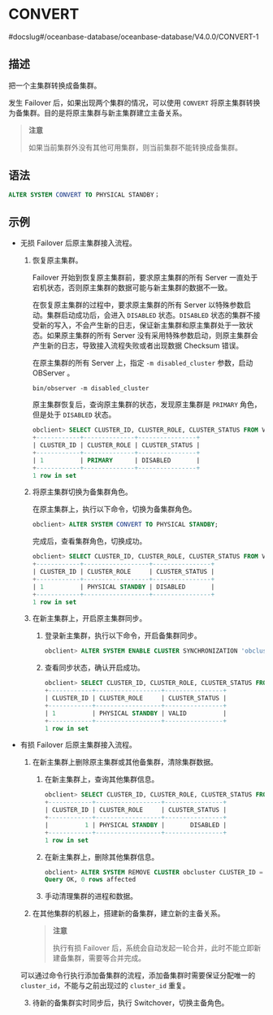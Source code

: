 # CONVERT 
#docslug#/oceanbase-database/oceanbase-database/V4.0.0/CONVERT-1


## 描述 

把一个主集群转换成备集群。

发生 Failover 后，如果出现两个集群的情况，可以使用 `CONVERT` 将原主集群转换为备集群。目的是将原主集群与新主集群建立主备关系。

>**注意**
>
>如果当前集群外没有其他可用集群，则当前集群不能转换成备集群。

## 语法 

```sql
ALTER SYSTEM CONVERT TO PHYSICAL STANDBY；
```



## 示例 

* 无损 Failover 后原主集群接入流程。

  1. 恢复原主集群。

     Failover 开始到恢复原主集群前，要求原主集群的所有 Server 一直处于宕机状态，否则原主集群的数据可能与新主集群的数据不一致。

     在恢复原主集群的过程中，要求原主集群的所有 Server 以特殊参数启动。集群启动成功后，会进入 `DISABLED` 状态。`DISABLED` 状态的集群不接受新的写入，不会产生新的日志，保证新主集群和原主集群处于一致状态。如果原主集群的所有 Server 没有采用特殊参数启动，则原主集群会产生新的日志，导致接入流程失败或者出现数据 Checksum 错误。

     在原主集群的所有 Server 上，指定 `-m disabled_cluster` 参数，启动 OBServer 。

     ```shell
     bin/observer -m disabled_cluster
     ```

     原主集群恢复后，查询原主集群的状态，发现原主集群是 `PRIMARY` 角色，但是处于 `DISABLED` 状态。

     ```sql
     obclient> SELECT CLUSTER_ID, CLUSTER_ROLE, CLUSTER_STATUS FROM V$OB_CLUSTER;
     +------------+--------------+----------------+
     | CLUSTER_ID | CLUSTER_ROLE | CLUSTER_STATUS |
     +------------+--------------+----------------+
     | 1          | PRIMARY      | DISABLED       |
     +------------+--------------+----------------+
     1 row in set
     ``` 
  
  2. 将原主集群切换为备集群角色。

     在原主集群上，执行以下命令，切换为备集群角色。

     ```sql
     obclient> ALTER SYSTEM CONVERT TO PHYSICAL STANDBY;
     ```  

     完成后，查看集群角色，切换成功。

     ```sql
     obclient> SELECT CLUSTER_ID, CLUSTER_ROLE, CLUSTER_STATUS FROM V$OB_CLUSTER;
     +------------+------------------+----------------+
     | CLUSTER_ID | CLUSTER_ROLE     | CLUSTER_STATUS |
     +------------+------------------+----------------+
     | 1          | PHYSICAL STANDBY | DISABLED       |
     +------------+------------------+----------------+
     1 row in set
     ```  
  
  3. 在新主集群上，开启原主集群同步。

     1. 登录新主集群，执行以下命令，开启备集群同步。

        ```sql
        obclient> ALTER SYSTEM ENABLE CLUSTER SYNCHRONIZATION 'obcluster' CLUSTER_ID=1;
        ```    
     
     2. 查看同步状态，确认开启成功。

        ```sql
        obclient> SELECT CLUSTER_ID, CLUSTER_ROLE, CLUSTER_STATUS FROM V$OB_STANDBY_STATUS;
        +------------+------------------+----------------+
        | CLUSTER_ID | CLUSTER_ROLE     | CLUSTER_STATUS |
        +------------+------------------+----------------+
        | 1          | PHYSICAL STANDBY | VALID          |
        +------------+------------------+----------------+
        1 row in set
        ```

* 有损 Failover 后原主集群接入流程。

  1. 在新主集群上删除原主集群或其他备集群，清除集群数据。

     1. 在新主集群上，查询其他集群信息。

        ```sql
        obclient> SELECT CLUSTER_ID, CLUSTER_ROLE, CLUSTER_STATUS FROM V$OB_STANDBY_STATUS;
        +------------+------------------+----------------+
        | CLUSTER_ID | CLUSTER_ROLE     | CLUSTER_STATUS |
        +------------+------------------+----------------+
        |          1 | PHYSICAL STANDBY |       DISABLED |
        +------------+------------------+----------------+
        1 row in set
        ``` 
     
     2. 在新主集群上，删除其他集群信息。

        ```sql
        obclient> ALTER SYSTEM REMOVE CLUSTER obcluster CLUSTER_ID = 1;
        Query OK, 0 rows affected
        ```

     3. 手动清理集群的进程和数据。   
  
  2. 在其他集群的机器上，搭建新的备集群，建立新的主备关系。

     >**注意**
     >
     >执行有损 Failover 后，系统会自动发起一轮合并，此时不能立即新建备集群，需要等合并完成。

   可以通过命令行执行添加备集群的流程，添加备集群时需要保证分配唯一的 `cluster_id`，不能与之前出现过的 `cluster_id` 重复。
     
  3. 待新的备集群实时同步后，执行 Switchover，切换主备角色。
